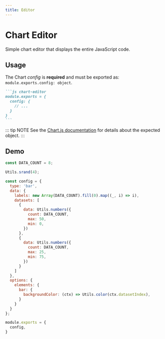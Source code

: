 ```yaml
---
title: Editor
---
```


# Chart Editor

Simple chart editor that displays the entire JavaScript code.

## Usage

The Chart *config* is **required** and must be exported as: `module.exports.config: object`.

````md
```js chart-editor
module.exports = {
  config: {
    // ...
  }
}
```
````

::: tip NOTE
See the [Chart.js documentation](http://chartjs.org/docs/latest/configuration) for details
about the expected object.
:::

## Demo

```js chart-editor
const DATA_COUNT = 8;

Utils.srand(4);

const config = {
  type: 'bar',
  data: {
    labels: new Array(DATA_COUNT).fill(0).map((_, i) => i),
    datasets: [
      {
        data: Utils.numbers({
          count: DATA_COUNT,
          max: 50,
          min: 0,
        })
      },
      {
        data: Utils.numbers({
          count: DATA_COUNT,
          max: 25,
          min: 75,
        })
      }
    ]
  },
  options: {
    elements: {
      bar: {
        backgroundColor: (ctx) => Utils.color(ctx.datasetIndex),
      }
    }
  }
};

module.exports = {
  config,
}
```
